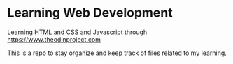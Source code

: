 # Learning Web Development
Learning HTML and CSS and Javascript through https://www.theodinproject.com 

This is a repo to stay organize and keep track of files related to my learning.
